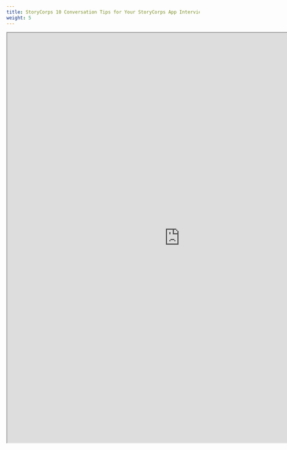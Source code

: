 ```yaml
---
title: StoryCorps 10 Conversation Tips for Your StoryCorps App Interview
weight: 5
---
```


<iframe src="https://drive.google.com/file/d/1DjMHhobxyOzKLhKdaZlEaqWlaISQNz_t30xXWedqZQ5TWcvMwANrdioBM8ljvHTnotOC2pn4eMvwuKAK/preview" width="900" height="1070"></iframe>